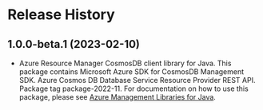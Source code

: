 # Release History

## 1.0.0-beta.1 (2023-02-10)

- Azure Resource Manager CosmosDB client library for Java. This package contains Microsoft Azure SDK for CosmosDB Management SDK. Azure Cosmos DB Database Service Resource Provider REST API. Package tag package-2022-11. For documentation on how to use this package, please see [Azure Management Libraries for Java](https://aka.ms/azsdk/java/mgmt).
